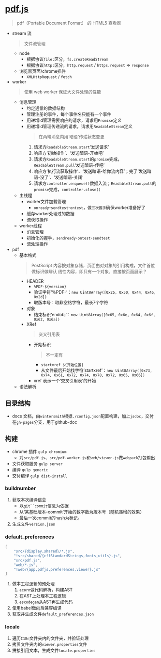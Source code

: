 # [pdf.js](https://github.com/mozilla/pdf.js)
> pdf（Portable Document Format） 的 HTML5 查看器

- stream 流
    > 文件流管理
    - node
        - 根据协议`file:`区分，`fs.createReadStream`
        - 根据协议`http:`区分，`http.request` / `https.request` => `response`
    - 浏览器页面/chrome插件
        - `XMLHttpRequest` / `fetch`
- worker
    > 使用 web worker 保证大文件处理的性能
    - 消息管理
        - 约定通信的数据结构
        - 管理注册的事件，每个事件名只能有一个事件
        - 用递增id管理需要响应的请求，请求用`Promise`定义
        - 用递增id管理传递流的请求，请求用`ReadableStream`定义
            > 在两端消息内用‘暗语’传递状态变更
            1. 请求方`ReadableStream.start`‘发送请求’
            2. 响应方‘初始操作’、‘发送暗语-开始吧’
            3. 请求方`ReadableStream.start`的`promise`完成，`ReadableStream.pull`‘发送暗语-传吧’
            4. 响应方‘执行流获取操作’、‘发送暗语-给你流内容’；完了‘发送暗语-没了’、‘发送暗语-关闭’
            5. 请求方`controller.enqueue()`数据入流；`ReadableStream.pull`的`promise`完成，`controller.close()`
    - 主线程
        - worker文件加载管理
            - `onready`-`sendtest`-`ontest`，做`三次握手`确保worker准备好了
        - 缓存worker处理过的数据
        - 流获取操作
    - worker线程
        - 消息管理
        - 初始化的握手，`sendready`-`ontest`-`sendtest`
        - 流处理操作
- pdf
    - 基本格式
        > PostScript
        > 内容按对象存储，页面由对对象的引用构成，文件首位做标识做辨认
        > 线性内容，即只有一个对象，直接按页面展示？
        - HEADER
            - `%PDF-${version}`
            - 验证字符‘%PDF-’：`new Uint8Array([0x25, 0x50, 0x44, 0x46, 0x2d])`
            - 取版本号：取非空格字符，最长7个字符
        - 对象
            - 结束标识‘endobj’：`new Uint8Array([0x65, 0x6e, 0x64, 0x6f, 0x62, 0x6a])`
        - XRef
            > 交叉引用表
            - 开始标识
                > 不一定有
                - `startxref ${开始位置}`
                - 从文件最后开始找字符‘startxref’：`new Uint8Array([0x73, 0x74, 0x61, 0x72, 0x74, 0x78, 0x72, 0x65, 0x66])`
            - xref 表示一个‘交叉引用表’的开始
    - 语法解析


## 目录结构
- docs 文档，由`wintersmith`根据`./config.json`配置构建，加上`jsdoc`，交付在`gh-pages`分支，用于github-doc


## 构建
- chrome 插件 `gulp chromium`
    - 对`src/pdf.js`、`src/pdf.worker.js`和`web/viewer.js`做`webpack`打包输出
- 文件获取服务 `gulp server`
- 编译 `gulp generic`
- 交付编译 `gulp dist-install`

### buildnumber
1. 获取本次编译信息
    - 以`git``commit`信息为依据
    - 从‘某基础版本-commit’开始的数字数为版本号（随机递增的效果）
    - 最后一次commit的hash为标记。
2. 生成文件`version.json`

### default_preferences
```js
[
    "src/{display,shared}/*.js",
    "!src/shared/{cffStandardStrings,fonts_utils}.js",
    "src/pdf.js",
    "web/*.js",
    "!web/{app,pdfjs,preferences,viewer}.js"
]
```
1. 做本工程逻辑的预处理
    1. `acorn`做代码解析，构建AST
    2. 在AST上处理本工程逻辑
    3. `escodegen`从AST再生成代码
2. 使用babel做向后兼容编译
3. 获取并生成文件`default_preferences.json`

### locale
1. 遍历`I18n`文件夹内的文件夹，并验证处理
2. 拷贝文件夹内的`viewer.properties`文件
2. 拼接引用文本，生成文件`locale.properties`

